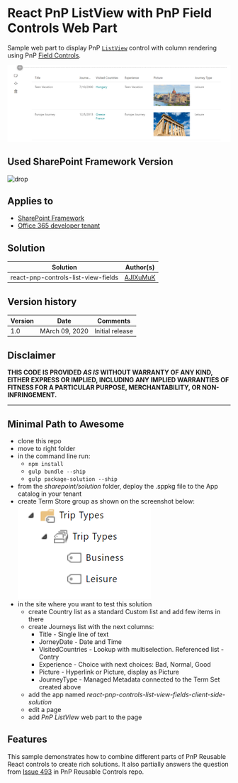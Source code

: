 # React PnP ListView with PnP Field Controls Web Part

Sample web part to display PnP [`ListView`](https://sharepoint.github.io/sp-dev-fx-controls-react/controls/ListView/) control with column rendering using PnP [Field Controls](https://sharepoint.github.io/sp-dev-fx-controls-react/controls/fields/main/).

![PnP List View](./assets/web-part.png)

## Used SharePoint Framework Version 
![drop](https://img.shields.io/badge/drop-1.10.0-green.svg)

## Applies to

* [SharePoint Framework](http://dev.office.com/sharepoint/docs/spfx/sharepoint-framework-overview)
* [Office 365 developer tenant](http://dev.office.com/sharepoint/docs/spfx/set-up-your-developer-tenant)

## Solution

Solution|Author(s)
--------|---------
react-pnp-controls-list-view-fields|[AJIXuMuK](https://github.com/AJIXuMuK)

## Version history

Version|Date|Comments
-------|----|--------
1.0|MArch 09, 2020|Initial release


## Disclaimer
**THIS CODE IS PROVIDED *AS IS* WITHOUT WARRANTY OF ANY KIND, EITHER EXPRESS OR IMPLIED, INCLUDING ANY IMPLIED WARRANTIES OF FITNESS FOR A PARTICULAR PURPOSE, MERCHANTABILITY, OR NON-INFRINGEMENT.**

---

## Minimal Path to Awesome

* clone this repo
* move to right folder
* in the command line run:
  * `npm install`
  * `gulp bundle --ship`
  * `gulp package-solution --ship`
* from the _sharepoint/solution_ folder, deploy the .sppkg file to the App catalog in your tenant
* create Term Store group as shown on the screenshot below:\
  ![Term Store](./assets/taxonomy.png)
* in the site where you want to test this solution
  * create Country list as a standard Custom list and add few items in there
  * create Journeys list with the next columns:
    * Title - Single line of text
    * JorneyDate - Date and Time
    * VisitedCountries - Lookup with multiselection. Referenced list - Contry
    * Experience - Choice with next choices: Bad, Normal, Good
    * Picture - Hyperlink or Picture, display as Picture
    * JourneyType - Managed Metadata connected to the Term Set created above
  * add the app named _react-pnp-controls-list-view-fields-client-side-solution_
  * edit a page
  * add _PnP ListView_ web part to the page

## Features

This sample demonstrates how to combine different parts of PnP Reusable React controls to create rich solutions. It also partially answers the question from [Issue 493](https://github.com/SharePoint/sp-dev-fx-controls-react/issues/493) in PnP Reusable Controls repo. 
